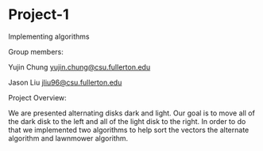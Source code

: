 # Project-1
Implementing algorithms

Group members:

Yujin Chung yujin.chung@csu.fullerton.edu

Jason Liu jliu96@csu.fullerton.edu

Project Overview:

We are presented alternating disks dark and light.
Our goal is to move all of the dark disk to the left 
and all of the light disk to the right.
In order to do that we implemented two algorithms 
to help sort the vectors the alternate algorithm and lawnmower algorithm.